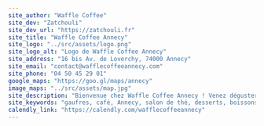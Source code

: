 ```yaml
---
site_author: "Waffle Coffee"
site_dev: "Zatchouli"
site_dev_url: "https://zatchouli.fr"
site_title: "Waffle Coffee Annecy"
site_logo: "../src/assets/logo.png"
site_logo_alt: "Logo de Waffle Coffee Annecy"
site_address: "16 bis Av. de Loverchy, 74000 Annecy"
site_email: "contact@wafflecoffeeannecy.com"
site_phone: "04 50 45 29 01"
google_maps: "https://goo.gl/maps/annecy"
image_maps: "../src/assets/map.jpg"
site_description: "Bienvenue chez Waffle Coffee Annecy ! Venez déguster nos délicieuses gaufres et cafés dans un cadre convivial."
site_keywords: "gaufres, café, Annecy, salon de thé, desserts, boissons"
calendly_link: "https://calendly.com/wafflecoffeeannecy"
---
```

